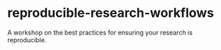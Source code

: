 # reproducible-research-workflows
A workshop on the best practices for ensuring your research is reproducible. 
